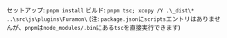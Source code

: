 セットアップ: `pnpm install`
ビルド: `pnpm tsc; xcopy /Y .\_dist\* ..\src\js\plugins\Furamon\`
(注: `package.json`に`scripts`エントリはありませんが、`pnpm`は`node_modules/.bin`にある`tsc`を直接実行できます)